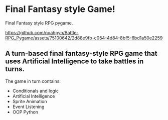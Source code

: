 # Final Fantasy style Game!
Final Fantasy style RPG pygame.


https://github.com/noahpyn/Battle-RPG_Pygame/assets/75100642/2d88e9fb-c054-4d84-8bf5-6bd1a50e2259


## A turn-based final fantasy-style RPG game that uses Artificial Intelligence to take battles in turns.
The game in turn contains:
- Conditionals and logic
- Artificial Intelligence
- Sprite Animation
- Event Listening
- OOP Python
